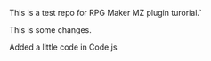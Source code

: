 This is a test repo for RPG Maker MZ plugin turorial.`

This is some changes.

Added a little code in Code.js